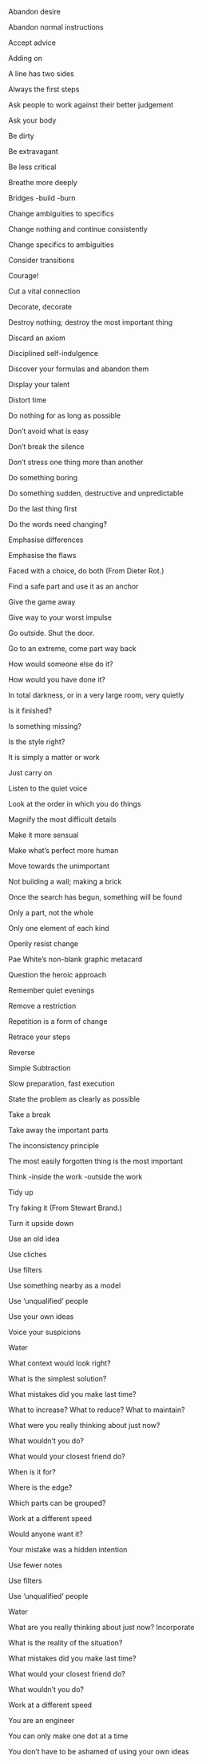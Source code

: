 Abandon desire

Abandon normal instructions

Accept advice

Adding on

A line has two sides

Always the first steps

Ask people to work against their better judgement

Ask your body

Be dirty

Be extravagant

Be less critical

Breathe more deeply

Bridges -build -burn

Change ambiguities to specifics

Change nothing and continue consistently

Change specifics to ambiguities

Consider transitions

Courage!

Cut a vital connection

Decorate, decorate

Destroy nothing; destroy the most important thing

Discard an axiom

Disciplined self-indulgence

Discover your formulas and abandon them

Display your talent

Distort time

Do nothing for as long as possible

Don’t avoid what is easy

Don’t break the silence

Don’t stress one thing more than another

Do something boring

Do something sudden, destructive and unpredictable

Do the last thing first

Do the words need changing?

Emphasise differences

Emphasise the flaws

Faced with a choice, do both (From Dieter Rot.)

Find a safe part and use it as an anchor

Give the game away

Give way to your worst impulse

Go outside. Shut the door.

Go to an extreme, come part way back

How would someone else do it?

How would you have done it?

In total darkness, or in a very large room, very quietly

Is it finished?

Is something missing?

Is the style right?

It is simply a matter or work

Just carry on

Listen to the quiet voice

Look at the order in which you do things

Magnify the most difficult details

Make it more sensual

Make what’s perfect more human

Move towards the unimportant

Not building a wall; making a brick

Once the search has begun, something will be found

Only a part, not the whole

Only one element of each kind

Openly resist change

Pae White’s non-blank graphic metacard

Question the heroic approach

Remember quiet evenings

Remove a restriction

Repetition is a form of change

Retrace your steps

Reverse

Simple Subtraction

Slow preparation, fast execution

State the problem as clearly as possible

Take a break

Take away the important parts

The inconsistency principle

The most easily forgotten thing is the most important

Think -inside the work -outside the work

Tidy up

Try faking it (From Stewart Brand.)

Turn it upside down

Use an old idea

Use cliches

Use filters

Use something nearby as a model

Use ‘unqualified’ people

Use your own ideas

Voice your suspicions

Water

What context would look right?

What is the simplest solution?

What mistakes did you make last time?

What to increase? What to reduce? What to maintain?

What were you really thinking about just now?

What wouldn’t you do?

What would your closest friend do?

When is it for?

Where is the edge?

Which parts can be grouped?

Work at a different speed

Would anyone want it?

Your mistake was a hidden intention

Use fewer notes

Use filters

Use ‘unqualified’ people

Water

What are you really thinking about just now? Incorporate

What is the reality of the situation?

What mistakes did you make last time?

What would your closest friend do?

What wouldn’t you do?

Work at a different speed

You are an engineer

You can only make one dot at a time

You don’t have to be ashamed of using your own ideas